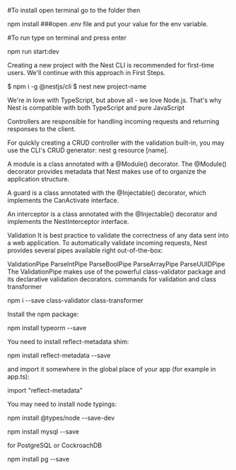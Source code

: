 #To install open terminal go to the folder then

npm install
###open .env file and put your value for the env variable.

#To run type on terminal and press enter

npm run start:dev


Creating a new project with the Nest CLI is recommended for first-time users. We'll continue with this approach in First Steps.



$ npm i -g @nestjs/cli
$ nest new project-name

We're in love with TypeScript, but above all - we love Node.js. That's why Nest is compatible with both TypeScript and pure JavaScript


Controllers are responsible for handling incoming requests and returning responses to the client.

For quickly creating a CRUD controller with the validation built-in, you may use the CLI's CRUD generator: nest g resource [name].

A module is a class annotated with a @Module() decorator. The @Module() decorator provides metadata that Nest makes use of to organize the application structure.

A guard is a class annotated with the @Injectable() decorator, which implements the CanActivate interface.

An interceptor is a class annotated with the @Injectable() decorator and implements the NestInterceptor interface.

Validation
It is best practice to validate the correctness of any data sent into a web application. To automatically validate incoming requests, Nest provides several pipes available right out-of-the-box:

ValidationPipe
ParseIntPipe
ParseBoolPipe
ParseArrayPipe
ParseUUIDPipe
The ValidationPipe makes use of the powerful class-validator package and its declarative validation decorators.
commands for validation and class transformer

npm i --save class-validator class-transformer


Install the npm package:

npm install typeorm --save

You need to install reflect-metadata shim:

npm install reflect-metadata --save

and import it somewhere in the global place of your app (for example in app.ts):

import "reflect-metadata"

You may need to install node typings:

npm install @types/node --save-dev

npm install mysql --save

for PostgreSQL or CockroachDB

npm install pg --save

